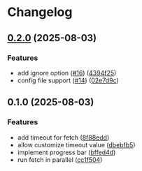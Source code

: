 # Changelog

## [0.2.0](https://github.com/thaim/pendector/compare/v0.1.0...v0.2.0) (2025-08-03)


### Features

* add ignore option ([#16](https://github.com/thaim/pendector/issues/16)) ([4394f25](https://github.com/thaim/pendector/commit/4394f252c410f7a27035ca7933f221bf52b323ef))
* config file support ([#14](https://github.com/thaim/pendector/issues/14)) ([02e7d9c](https://github.com/thaim/pendector/commit/02e7d9c36f7ee7d1d87f1cd6cf29c5ddae733fd8))

## 0.1.0 (2025-08-03)


### Features

* add timeout for fetch ([8f88edd](https://github.com/thaim/pendector/commit/8f88eddb9ac71c6504fe1382ba5c9a2a2f348d94))
* allow customize timeout value ([dbebfb5](https://github.com/thaim/pendector/commit/dbebfb5075c31427ec773031654cd38a05a778fa))
* implement progress bar ([bffed4d](https://github.com/thaim/pendector/commit/bffed4ddf29293f56176d278a7db9bf65565ce14))
* run fetch in parallel ([cc1f504](https://github.com/thaim/pendector/commit/cc1f50446217ffb37010064e18e73d1d40e1581a))

